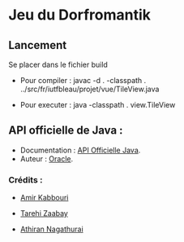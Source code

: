 # Jeu du Dorfromantik

## Lancement 

Se placer dans le fichier build

- Pour compiler : javac -d . -classpath . ../src/fr/iutfbleau/projet/vue/TileView.java 

- Pour executer : java -classpath . view.TileView


## API officielle de Java :

- Documentation : [API Officielle Java](https://iut-fbleau.fr/docs/java/api/index.html).
- Auteur : [Oracle](https://www.oracle.com/fr/java/).

### Crédits :

  
  - [Amir Kabbouri](https://grond.iut-fbleau.fr/kabbouri)

  - [Tarehi Zaabay](https://grond.iut-fbleau.fr/zaabay)

  - [Athiran Nagathurai](https://grond.iut-fbleau.fr/nagathur)
